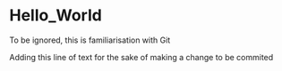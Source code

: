 # Hello_World
To be ignored, this is familiarisation with Git

Adding this line of text for the sake of making a change to be commited
